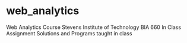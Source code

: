# web_analytics
Web Analytics Course
Stevens Institute of Technology
BIA 660 
In Class Assignment Solutions and Programs taught in class
